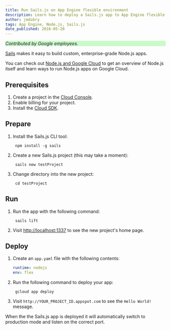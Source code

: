 ```yaml
---
title: Run Sails.js on App Engine flexible environment
description: Learn how to deploy a Sails.js app to App Engine flexible environment.
author: jmdobry
tags: App Engine, Node.js, Sails.js
date_published: 2016-05-20
---
```


<p style="background-color:#CAFACA;"><i>Contributed by Google employees.</i></p>

[Sails][sails] makes it easy to build custom, enterprise-grade Node.js apps.

You can check out [Node.js and Google Cloud][nodejs-gcp] to get an
overview of Node.js itself and learn ways to run Node.js apps on Google Cloud.

## Prerequisites

1. Create a project in the [Cloud Console](https://console.cloud.google.com/).
1. Enable billing for your project.
1. Install the [Cloud SDK](https://cloud.google.com/sdk/).

## Prepare

1. Install the Sails.js CLI tool:

        npm install -g sails

1. Create a new Sails.js project (this may take a moment):

        sails new testProject

1. Change directory into the new project:

        cd testProject

## Run

1. Run the app with the following command:

        sails lift

1. Visit [http://localhost:1337](http://localhost:1337) to see the new project's home page.

## Deploy

1. Create an `app.yaml` file with the following contents:

    ```yaml
    runtime: nodejs
    env: flex
    ```

1. Run the following command to deploy your app:

        gcloud app deploy

1. Visit `http://YOUR_PROJECT_ID.appspot.com` to see the `Hello World!` message.

When the the Sails.js app is deployed it will automatically switch to
production mode and listen on the correct port.

[sails]: http://sailsjs.org/
[nodejs-gcp]: running-nodejs-on-google-cloud
